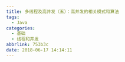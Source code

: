 ```yaml
---
title: 多线程及高并发（五）：高并发的相关模式和算法
tags:
  - Java
categories:
  - 基础
  - 线程和并发
abbrlink: 753b3c
date: 2018-06-17 14:14:11
---
```


